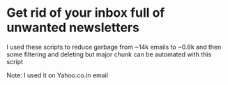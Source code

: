 # Get rid of your inbox full of unwanted newsletters

I used these scripts to reduce garbage from ~14k emails to ~0.6k
and then some filtering and deleting
but major chunk can be automated with this script

Note: I used it on Yahoo.co.in email


